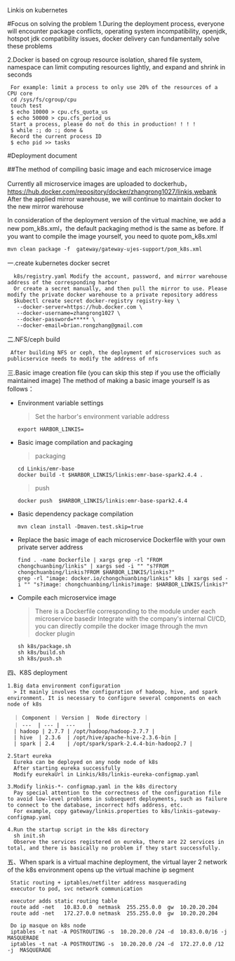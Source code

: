 Linkis on kubernetes

#Focus on solving the problem
1.During the deployment process, everyone will encounter package conflicts, operating system incompatibility, openjdk, hotspot jdk compatibility issues, docker delivery can fundamentally solve these problems

2.Docker is based on cgroup resource isolation, shared file system, namespace can limit computing resources lightly, and expand and shrink in seconds

     For example: limit a process to only use 20% of the resources of a CPU core
     cd /sys/fs/cgroup/cpu
     touch test 
     $ echo 10000 > cpu.cfs_quota_us 
     $ echo 50000 > cpu.cfs_period_us
     Start a process, please do not do this in production! ! ! !
     $ while :; do :; done &
     Record the current process ID
     $ echo pid >> tasks

#Deployment document
    
##The method of compiling basic image and each microservice image

  Currently all microservice images are uploaded to dockerhub，https://hub.docker.com/repository/docker/zhangrong1027/linkis,webank
  After the applied mirror warehouse, we will continue to maintain docker to the new mirror warehouse
  
  In consideration of the deployment version of the virtual machine, we add a new pom_k8s.xml，the default packaging method is the same as before. If you want to compile the image yourself, you need to quote pom_k8s.xml
  
    mvn clean package -f  gateway/gateway-ujes-support/pom_k8s.xml
  
  一.create kubernetes  docker secret
  
      k8s/registry.yaml Modify the account, password, and mirror warehouse address of the corresponding harbor
      Or create a secret manually, and then pull the mirror to use. Please modify the private docker warehouse to a private repository address
      $kubectl create secret docker-registry registry-key \
       --docker-server=https://hub.docker.com \
       --docker-username=zhangrong1027 \
       --docker-password=***** \
       --docker-email=brian.rongzhang@gmail.com
  
  二.NFS/ceph build
  
     After building NFS or ceph, the deployment of microservices such as publicservice needs to modify the address of nfs
  
  三.Basic image creation file (you can skip this step if you use the officially maintained image)
   The method of making a basic image yourself is as follows：
   *  Environment variable settings
   
        > Set the harbor's environment variable address
        ```
        export HARBOR_LINKIS=
        ```
      
   * Basic image compilation and packaging
        > packaging
        ```
        cd Linkis/emr-base
        docker build -t $HARBOR_LINKIS/linkis:emr-base-spark2.4.4 .
        ```
        > push
        ```
        docker push  $HARBOR_LINKIS/linkis:emr-base-spark2.4.4 
        ```
   * Basic dependency package compilation
        ```
        mvn clean install -Dmaven.test.skip=true
        ```

   * Replace the basic image of each microservice Dockerfile with your own private server address
        ```
        find . -name Dockerfile | xargs grep -rl "FROM chongchuanbing/linkis" | xargs sed -i "" "s?FROM chongchuanbing/linkis?FROM $HARBOR_LINKIS/linkis?"
        grep -rl "image: docker.io/chongchuanbing/linkis" k8s | xargs sed -i "" "s?image: chongchuanbing/linkis?image: $HARBOR_LINKIS/linkis?"
        ```
   
   * Compile each microservice image
   
        > There is a Dockerfile corresponding to the module under each microservice basedir
    Integrate with the company's internal CI/CD, you can directly compile the docker image through the mvn docker plugin
        ```
        sh k8s/package.sh
        sh k8s/build.sh
        sh k8s/push.sh
        ```
     
  四、K8S deployment
    
    1.Big data environment configuration
      > It mainly involves the configuration of hadoop, hive, and spark environment. It is necessary to configure several components on each node of k8s
      
      ｜ Component ｜ Version |  Node directory ｜
      ｜ ---  | --- |  ---    |
      | hadoop | 2.7.7 | /opt/hadoop/hadoop-2.7.7 |
      | hive  | 2.3.6  | /opt/hive/apache-hive-2.3.6-bin |
      | spark | 2.4    | /opt/spark/spark-2.4.4-bin-hadoop2.7 |   
      
    2.Start eureka
      Eureka can be deployed on any node node of k8s
      After starting eureka successfully
      Modify eurekaUrl in Linkis/k8s/linkis-eureka-configmap.yaml
      
    3.Modify linkis-*- configmap.yaml in the k8s directory
      Pay special attention to the correctness of the configuration file to avoid low-level problems in subsequent deployments, such as failure to connect to the database, incorrect hdfs address, etc.
      For example, copy gateway/linkis.properties to k8s/linkis-gateway-configmap.yaml
      
    4.Run the startup script in the k8s directory
      sh init.sh
      Observe the services registered on eureka, there are 22 services in total, and there is basically no problem if they start successfully.

   五、When spark is a virtual machine deployment, the virtual layer 2 network of the k8s environment opens up the virtual machine ip segment
   
     Static routing + iptables/netfilter address masquerading
     executor to pod, svc network communication
     
     executor adds static routing table
     route add -net   10.83.0.0  netmask  255.255.0.0  gw  10.20.20.204
     route add -net   172.27.0.0 netmask  255.255.0.0  gw  10.20.20.204
     
     Do ip masque on k8s node
     iptables -t nat -A POSTROUTING -s  10.20.20.0 /24 -d  10.83.0.0/16 -j MASQUERADE
     iptables -t nat -A POSTROUTING -s  10.20.20.0 /24 -d  172.27.0.0 /12 -j  MASQUERADE
